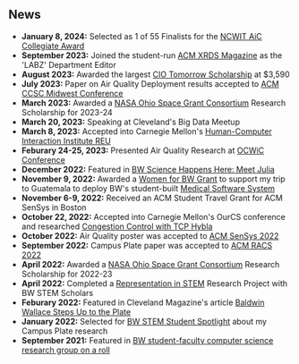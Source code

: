 ## News
*   **January 8, 2024:** Selected as 1 of 55 Finalists for the [NCWIT AiC Collegiate Award](https://www.aspirations.org/award-programs/aic-collegiate-award)
*   **September 2023:** Joined the student-run [ACM XRDS Magazine](https://xrds.acm.org/) as the 'LABZ' Department Editor
*   **August 2023:** Awarded the largest [CIO Tomorrow Scholarship](https://www.cio-tomorrow.com/studentscholarship.html) at $3,590
*   **July 2023:** Paper on Air Quality Deployment results accepted to [ACM CCSC Midwest Conference](https://www.ccsc.org/midwest/)
*   **March 2023:** Awarded a [NASA Ohio Space Grant Consortium](http://osgc.org/recipients/) Research Scholarship for 2023-24
*   **March 20, 2023:** Speaking at Cleveland's Big Data Meetup
*   **March 8, 2023:** Accepted into Carnegie Mellon's [Human-Computer Interaction Institute REU](https://hcii.cmu.edu/summer-research-program)
*   **Feburary 24-25, 2023:** Presented Air Quality Research at [OCWiC Conference](https://ocwic23.ocwic.org/)
*   **December 2022:** Featured in [BW Science Happens Here: Meet Julia](https://www.bw.edu/undergraduate-admission/first-year/happens-here/science)
*   **November 9, 2022:** Awarded a [Women for BW Grant](https://www.b-wcommunity.net/2022-giving-circle-recipients) to support my trip to Guatemala to deploy BW's student-built [Medical Software System](https://www.bw.edu/news/2023/spring/05-bw-faculty-students-travel-to-guatemala-to-bring-tech-to-medical-records-system)
*   **November 6-9, 2022:** Received an ACM Student Travel Grant for ACM SenSys in Boston
*   **October 22, 2022:** Accepted into Carnegie Mellon's OurCS conference and researched [Congestion Control with TCP Hybla](/content/ourcs.pdf)
*   **October 2022:** Air Quality poster was accepted to [ACM SenSys 2022](http://sensys.acm.org/2022/)
*   **September 2022:** Campus Plate paper was accepted to [ACM RACS 2022](https://www.sigapp.org/RACS/RACS2022/)
*   **April 2022:** Awarded a [NASA Ohio Space Grant Consortium](https://www.bw.edu/news/2022/spring/06-bw-stem-majors-win-nasa-ohio-space-grant-consortium-scholarships) Research Scholarship for 2022-23
*   **April 2022:** Completed a [Representation in STEM](https://libguides.bw.edu/c.php?g=1216148&p=8895022) Research Project with BW STEM Scholars
*   **Feburary 2022:** Featured in Cleveland Magazine's article [Baldwin Wallace Steps Up to the Plate](https://clevelandmagazine.com/cleader/community/articles/baldwin-wallace-steps-up-to-the-plate )
*   **January 2022:** Selected for [BW STEM Student Spotlight](https://www.facebook.com/BaldwinWallaceSTEM/photos/a.436335926542045/2064378573737764/) about my Campus Plate research
*   **September 2021:** Featured in [BW student-faculty computer science research group on a roll](https://www.bw.edu/news/2021/fall/09-bw-student-faculty-computer-science-research-group-on-a-roll)